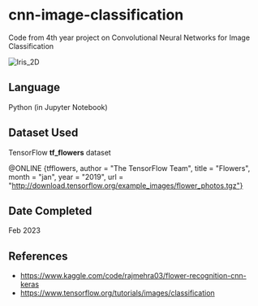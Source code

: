 # cnn-image-classification
Code from 4th year project on Convolutional Neural Networks for Image Classification

![Iris_2D](https://user-images.githubusercontent.com/63045938/102913828-3d967680-4477-11eb-8a9a-f9e06e6f4cfe.jpg)

## Language
Python (in Jupyter Notebook)

## Dataset Used
TensorFlow **tf_flowers**  dataset

@ONLINE {tfflowers,
author = "The TensorFlow Team",
title = "Flowers",
month = "jan",
year = "2019",
url = "http://download.tensorflow.org/example_images/flower_photos.tgz"}

## Date Completed
Feb 2023

## References
- https://www.kaggle.com/code/rajmehra03/flower-recognition-cnn-keras
- https://www.tensorflow.org/tutorials/images/classification
